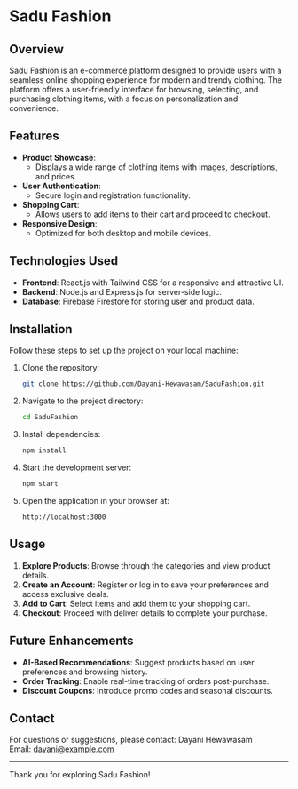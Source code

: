 # Sadu Fashion

## Overview
Sadu Fashion is an e-commerce platform designed to provide users with a seamless online shopping experience for modern and trendy clothing. The platform offers a user-friendly interface for browsing, selecting, and purchasing clothing items, with a focus on personalization and convenience.

## Features
- **Product Showcase**: 
  - Displays a wide range of clothing items with images, descriptions, and prices.
- **User Authentication**: 
  - Secure login and registration functionality.
- **Shopping Cart**: 
  - Allows users to add items to their cart and proceed to checkout.
- **Responsive Design**: 
  - Optimized for both desktop and mobile devices.

## Technologies Used
- **Frontend**: React.js with Tailwind CSS for a responsive and attractive UI.
- **Backend**: Node.js and Express.js for server-side logic.
- **Database**: Firebase Firestore for storing user and product data.

## Installation
Follow these steps to set up the project on your local machine:

1. Clone the repository:
   ```bash
   git clone https://github.com/Dayani-Hewawasam/SaduFashion.git
   ```
2. Navigate to the project directory:
   ```bash
   cd SaduFashion
   ```
3. Install dependencies:
   ```bash
   npm install
   ```
4. Start the development server:
   ```bash
   npm start
   ```
5. Open the application in your browser at:
   ```
   http://localhost:3000
   ```

## Usage
1. **Explore Products**: Browse through the categories and view product details.
2. **Create an Account**: Register or log in to save your preferences and access exclusive deals.
3. **Add to Cart**: Select items and add them to your shopping cart.
4. **Checkout**: Proceed with deliver details to complete your purchase.

## Future Enhancements
- **AI-Based Recommendations**: Suggest products based on user preferences and browsing history.
- **Order Tracking**: Enable real-time tracking of orders post-purchase.
- **Discount Coupons**: Introduce promo codes and seasonal discounts.


## Contact
For questions or suggestions, please contact:
Dayani Hewawasam  
Email: [dayani@example.com](mailto:dayani@example.com)

---
Thank you for exploring Sadu Fashion!
